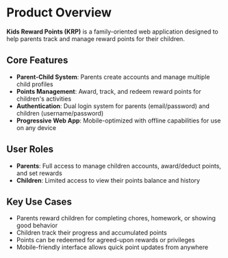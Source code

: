 # Product Overview

**Kids Reward Points (KRP)** is a family-oriented web application designed to help parents track and manage reward points for their children.

## Core Features
- **Parent-Child System**: Parents create accounts and manage multiple child profiles
- **Points Management**: Award, track, and redeem reward points for children's activities
- **Authentication**: Dual login system for parents (email/password) and children (username/password)
- **Progressive Web App**: Mobile-optimized with offline capabilities for use on any device

## User Roles
- **Parents**: Full access to manage children accounts, award/deduct points, and set rewards
- **Children**: Limited access to view their points balance and history

## Key Use Cases
- Parents reward children for completing chores, homework, or showing good behavior
- Children track their progress and accumulated points
- Points can be redeemed for agreed-upon rewards or privileges
- Mobile-friendly interface allows quick point updates from anywhere
